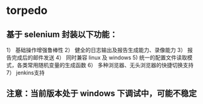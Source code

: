 # torpedo
## 基于 selenium 封装以下功能：

1） 基础操作增强鲁棒性
2） 健全的日志输出及报告生成能力、录像能力
3） 报告完成后的邮件发送
4） 同时兼容 linux 及 windows
5)  统一的配置文件读取模式，各类常用随机变量的生成函数
6） 多种浏览器、无头浏览器的快捷切换支持
7） jenkins支持

## 注意：当前版本处于 windows 下调试中，可能不稳定
